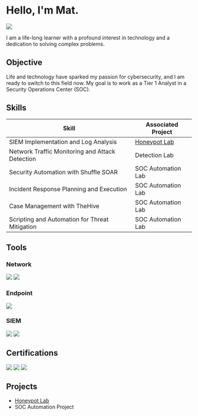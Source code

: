 
# Hello, I'm Mat.
<a href="https://linkedin.com"><img src="https://img.shields.io/badge/-LinkedIn-0072b1?&style=for-the-badge&logo=linkedin&logoColor=white" /></a>

I am a life-long learner with a profound interest in technology and a dedication to solving complex problems.

## Objective

Life and technology have sparked my passion for cybersecurity, and I am ready to switch to this field now. My goal is to work as a Tier 1 Analyst in a Security Operations Center (SOC).

## Skills

| Skill                                         | Associated Project         |
|-----------------------------------------------|----------------------------|
| SIEM Implementation and Log Analysis          | <a href="https://github.com/ZeroTrustAccess/Honeypot/blob/main/README.md">Honeypot Lab</a>|
| Network Traffic Monitoring and Attack Detection | Detection Lab|
| Security Automation with Shuffle SOAR         | SOC Automation Lab|
| Incident Response Planning and Execution      | SOC Automation Lab|
| Case Management with TheHive                  | SOC Automation Lab|
| Scripting and Automation for Threat Mitigation | SOC Automation Lab|

## Tools

### Network
<div>
    <img src="https://img.shields.io/badge/-Wireshark-1679A7?&style=for-the-badge&logo=Wireshark&logoColor=white" />
    <img src="https://img.shields.io/badge/-Suricata-EF3B2D?&style=for-the-badge&logo=Suricata&logoColor=white" />
</div>

### Endpoint
<div>
    <img src="https://img.shields.io/badge/-Microsoft_Defender_for_Endpoint-00A4EF?&style=for-the-badge&logo=Microsoft&logoColor=white" />
</div>

### SIEM
<div>
    <img src="https://img.shields.io/badge/-Microsoft_Sentinel-0078D4?&style=for-the-badge&logo=Microsoft&logoColor=white" />
    <img src="https://img.shields.io/badge/-Splunk-000000?&style=for-the-badge&logo=Splunk&logoColor=white" />
</div>

## Certifications

<div>
<img src="https://img.shields.io/badge/-Security%2B-FF0000?&style=for-the-badge&logo=CompTIA&logoColor=white" />
<img src="https://img.shields.io/badge/-Google%20Cybersecurity-4285F4?&style=for-the-badge&logo=Google&logoColor=white" />
<img src="https://img.shields.io/badge/-Qualys%20Vulnerability%20Management-000000?&style=for-the-badge&logo=Qualys&logoColor=white" />

</div>

</div>

## Projects
- <a href="https://github.com/ZeroTrustAccess/Honeypot/blob/main/README.md">Honeypot Lab</a>
- SOC Automation Project
